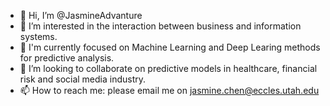 - 👋 Hi, I’m @JasmineAdvanture
- 👀 I’m interested in the interaction between business and information systems. 
- 🌱 I'm currently focused on Machine Learning and Deep Learing methods for predictive analysis.
- 💞️ I’m looking to collaborate on predictive models in healthcare, financial risk and social media industry.
- 📫 How to reach me: please email me on jasmine.chen@eccles.utah.edu

<!---
JasmineAdvanture/JasmineAdvanture is a ✨ special ✨ repository because its `README.md` (this file) appears on your GitHub profile.
You can click the Preview link to take a look at your changes.
--->
